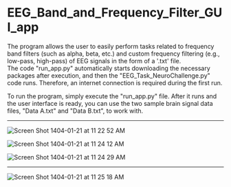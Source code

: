# EEG_Band_and_Frequency_Filter_GUI_app

The program allows the user to easily perform tasks related to frequency band filters (such as alpha, beta, etc.) and custom frequency filtering (e.g., low-pass, high-pass) of EEG signals in the form of a '.txt' file.  
The code "run_app.py" automatically starts downloading the necessary packages after execution, and then the "EEG_Task_NeuroChallenge.py" code runs. Therefore, an internet connection is required during the first run.


To run the program, simply execute the "run_app.py" file. After it runs and the user interface is ready, you can use the two sample brain signal data files, "Data A.txt" and "Data B.txt", to work with.

-----------------
![Screen Shot 1404-01-21 at 11 22 52 AM](https://github.com/user-attachments/assets/d9bb858b-0650-491a-b194-14a9fa57d340)

![Screen Shot 1404-01-21 at 11 24 12 AM](https://github.com/user-attachments/assets/833c6e35-0807-4322-a916-ea7ee144af31)

![Screen Shot 1404-01-21 at 11 24 29 AM](https://github.com/user-attachments/assets/536d8f0d-7be4-49b7-b5ae-c902d820e210)

--------------
![Screen Shot 1404-01-21 at 11 25 18 AM](https://github.com/user-attachments/assets/ca891abd-98b8-4682-ba3b-61d84de4b03f)
